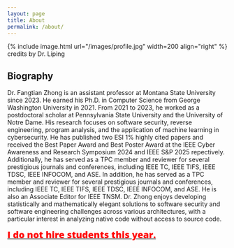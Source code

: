 ```yaml
---
layout: page
title: About
permalink: /about/
---
```


{% include image.html url="/images/profile.jpg" width=200 align="right" %}
credits by Dr. Liping
## Biography
  Dr. Fangtian Zhong is an assistant professor at Montana State University since 2023. He earned his Ph.D. in Computer Science from George Washington University in 2021. From 2021 to 2023, he worked as a postdoctoral scholar at Pennsylvania State University and the University of Notre Dame. His research focuses on software security, reverse engineering, program analysis, and the application of machine learning in cybersecurity. He has published two ESI 1% highly cited papers and received the Best Paper Award and Best Poster Award at the IEEE Cyber Awareness and Research Symposium 2024 and IEEE S&P 2025 repectively. Additionally, he has served as a TPC member and reviewer for several prestigious journals and conferences, including IEEE TC, IEEE TIFS, IEEE TDSC, IEEE INFOCOM, and ASE. In addition, he has served as a TPC member and reviewer for several prestigious journals and conferences, including IEEE TC, IEEE TIFS, IEEE TDSC, IEEE INFOCOM, and ASE. He is also an Associate Editor for IEEE TNSM. Dr. Zhong enjoys developing statistically and mathematically elegant solutions to software security and software engineering challenges across various architectures, with a particular interest in analyzing native code without access to source code.




<a href="">
  <span style="color:red;font-family:'Open Sans', Helvetica, Arial, sans-serif;font-weight:800;font-size:21px">
    I do not hire students this year.
  </span>
</a>
